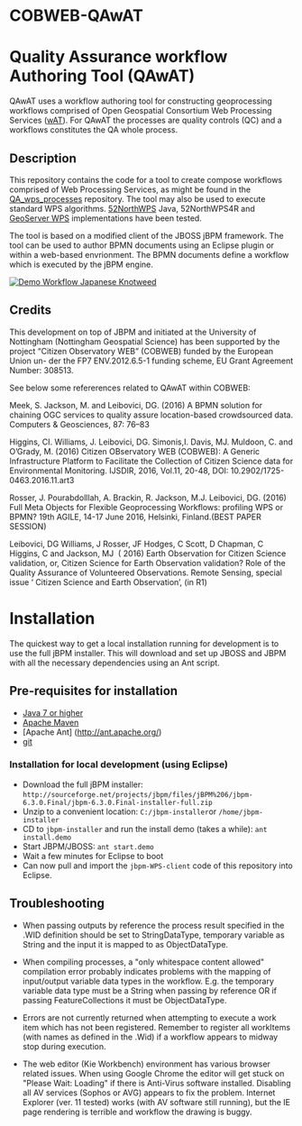 # COBWEB-QAwAT
# Quality Assurance workflow Authoring Tool (QAwAT)

QAwAT uses a workflow authoring tool for constructing geoprocessing workflows comprised of Open Geospatial Consortium Web Processing Services ([wAT](https://github.com/cobweb-eu/workflow-at)). For QAwAT the processes are quality controls (QC) and a workflows constitutes the QA whole process.

## Description

This repository contains the code for a tool to create compose workflows comprised of Web Processing Services, as might be found in the [QA_wps_processes](https://github.com/cobweb-eu/QA_wps_processes/) repository. The tool may also be used to execute standard WPS algorithms. [52NorthWPS](http://52north.org/communities/geoprocessing/wps/) Java, 52NorthWPS4R and [GeoServer WPS](http://geoserver.org/) implementations have been tested.

The tool is based on a modified client of the JBOSS jBPM framework. The tool can be used to author BPMN documents using an Eclipse plugin or within a web-based envrionment. The BPMN documents define a workflow which is executed by the jBPM engine. 

[![Demo Workflow Japanese Knotweed](https://drive.google.com/open?id=0B5aI-FR6zYtvUWtEcW9VdzJqWXc)](https://drive.google.com/open?id=0B5aI-FR6zYtvaTVsalRuekpieEE)

## Credits

This development on top of JBPM and initiated at the University of Nottingham (Nottingham Geospatial Science) has been supported by the project “Citizen Observatory WEB” (COBWEB) funded by the European Union un- der the FP7 ENV.2012.6.5-1 funding scheme, EU Grant Agreement Number: 308513. 


See below some refererences related to QAwAT within COBWEB:

Meek, S. Jackson, M. and Leibovici, DG. (2016) A BPMN solution for chaining OGC services to quality assure location-based crowdsourced data. Computers & Geosciences, 87: 76–83

Higgins, CI. Williams, J. Leibovici, DG. Simonis,I. Davis, MJ. Muldoon, C. and O’Grady, M. (2016) Citizen OBservatory WEB (COBWEB): A Generic Infrastructure Platform to Facilitate the Collection of Citizen Science data for Environmental Monitoring. IJSDIR,  2016, Vol.11, 20-48, DOI: 10.2902/1725-0463.2016.11.art3

Rosser, J. Pourabdolllah, A. Brackin, R. Jackson, M.J. Leibovici, DG. (2016) Full Meta Objects for Flexible Geoprocessing Workflows: profiling WPS or BPMN? 19th AGILE, 14-17 June 2016, Helsinki, Finland.(BEST PAPER SESSION)

Leibovici, DG Williams, J Rosser, JF Hodges, C Scott, D Chapman, C Higgins,  C and Jackson, MJ  ( 2016) Earth Observation for Citizen Science validation, or, Citizen Science for Earth Observation validation? Role of the Quality Assurance of Volunteered Observations. Remote Sensing, special issue ‘ Citizen Science and Earth Observation’, (in R1)

# Installation
The quickest way to get a local installation running for development is to use the full jBPM installer. This will download and set up JBOSS and JBPM with all the necessary dependencies using an Ant script.

## Pre-requisites for installation

* [Java 7 or higher](http://www.oracle.com/technetwork/java/javase/downloads/index.html)
* [Apache Maven](http://maven.apache.org/) 
* [Apache Ant] (http://ant.apache.org/)
* [git](http://git-scm.com/)

### Installation for local development (using Eclipse)

* Download the full jBPM installer: ```http://sourceforge.net/projects/jbpm/files/jBPM%206/jbpm-6.3.0.Final/jbpm-6.3.0.Final-installer-full.zip```
* Unzip to a convenient location: ```C:/jbpm-installer```or ```/home/jbpm-installer```
* CD to ```jbpm-installer``` and run the install demo (takes a while): ```ant install.demo```
* Start JBPM/JBOSS: ```ant start.demo```
* Wait a few minutes for Eclipse to boot
* Can now pull and import the ```jbpm-WPS-client``` code of this repository into Eclipse.

## Troubleshooting

* When passing outputs by reference the process result specified in the .WID definition should be set to StringDataType, temporary variable as String and the input it is mapped to as ObjectDataType.

* When compiling processes, a "only whitespace content allowed" compilation error probably indicates problems with the mapping of input/output variable data types in the workflow. E.g. the temporary variable data type must be a String when passing by reference OR if passing FeatureCollections it must be ObjectDataType.

* Errors are not currently returned when attempting to execute a work item which has not been registered. Remember to register all workItems (with names as defined in the .Wid) if a workflow appears to midway stop during execution.

* The web editor (Kie Workbench) environment has various browser related issues. When using Google Chrome the editor will get stuck on "Please Wait: Loading" if there is Anti-Virus software installed. Disabling all AV services (Sophos or AVG) appears to fix the problem. Internet Explorer (ver. 11 tested) works (with AV software still running), but the IE page rendering is terrible and workflow the drawing is buggy.



